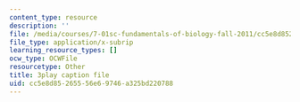 ```yaml
---
content_type: resource
description: ''
file: /media/courses/7-01sc-fundamentals-of-biology-fall-2011/cc5e8d85265556e69746a325bd220788_qY0ixUWJx0g.vtt
file_type: application/x-subrip
learning_resource_types: []
ocw_type: OCWFile
resourcetype: Other
title: 3play caption file
uid: cc5e8d85-2655-56e6-9746-a325bd220788
---
```

